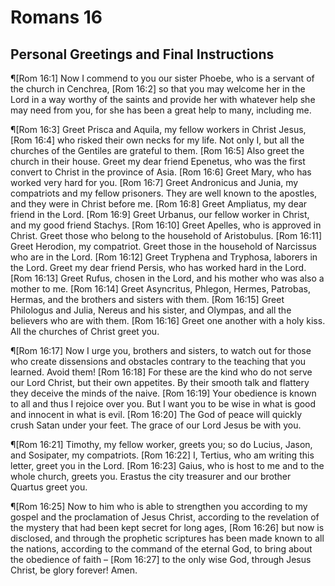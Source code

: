 # Romans 16

## Personal Greetings and Final Instructions
¶[Rom 16:1] Now I commend to you our sister Phoebe, who is a servant of the church in Cenchrea,
[Rom 16:2] so that you may welcome her in the Lord in a way worthy of the saints and provide her with whatever help she may need from you, for she has been a great help to many, including me.

¶[Rom 16:3] Greet Prisca and Aquila, my fellow workers in Christ Jesus,
[Rom 16:4] who risked their own necks for my life. Not only I, but all the churches of the Gentiles are grateful to them.
[Rom 16:5] Also greet the church in their house. Greet my dear friend Epenetus, who was the first convert to Christ in the province of Asia.
[Rom 16:6] Greet Mary, who has worked very hard for you.
[Rom 16:7] Greet Andronicus and Junia, my compatriots and my fellow prisoners. They are well known to the apostles, and they were in Christ before me.
[Rom 16:8] Greet Ampliatus, my dear friend in the Lord.
[Rom 16:9] Greet Urbanus, our fellow worker in Christ, and my good friend Stachys.
[Rom 16:10] Greet Apelles, who is approved in Christ. Greet those who belong to the household of Aristobulus.
[Rom 16:11] Greet Herodion, my compatriot. Greet those in the household of Narcissus who are in the Lord.
[Rom 16:12] Greet Tryphena and Tryphosa, laborers in the Lord. Greet my dear friend Persis, who has worked hard in the Lord.
[Rom 16:13] Greet Rufus, chosen in the Lord, and his mother who was also a mother to me.
[Rom 16:14] Greet Asyncritus, Phlegon, Hermes, Patrobas, Hermas, and the brothers and sisters with them.
[Rom 16:15] Greet Philologus and Julia, Nereus and his sister, and Olympas, and all the believers who are with them.
[Rom 16:16] Greet one another with a holy kiss. All the churches of Christ greet you.

¶[Rom 16:17] Now I urge you, brothers and sisters, to watch out for those who create dissensions and obstacles contrary to the teaching that you learned. Avoid them!
[Rom 16:18] For these are the kind who do not serve our Lord Christ, but their own appetites. By their smooth talk and flattery they deceive the minds of the naive.
[Rom 16:19] Your obedience is known to all and thus I rejoice over you. But I want you to be wise in what is good and innocent in what is evil.
[Rom 16:20] The God of peace will quickly crush Satan under your feet. The grace of our Lord Jesus be with you.

¶[Rom 16:21] Timothy, my fellow worker, greets you; so do Lucius, Jason, and Sosipater, my compatriots.
[Rom 16:22] I, Tertius, who am writing this letter, greet you in the Lord.
[Rom 16:23] Gaius, who is host to me and to the whole church, greets you. Erastus the city treasurer and our brother Quartus greet you.

¶[Rom 16:25] Now to him who is able to strengthen you according to my gospel and the proclamation of Jesus Christ, according to the revelation of the mystery that had been kept secret for long ages,
[Rom 16:26] but now is disclosed, and through the prophetic scriptures has been made known to all the nations, according to the command of the eternal God, to bring about the obedience of faith –
[Rom 16:27] to the only wise God, through Jesus Christ, be glory forever! Amen.
